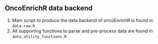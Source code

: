
## OncoEnrichR data backend

1. Main script to produce the data backend of oncoEnrichR is found in `data-raw.R`
2. All supporting functions to parse and pre-process data are found in `data_utility_functions.R`
